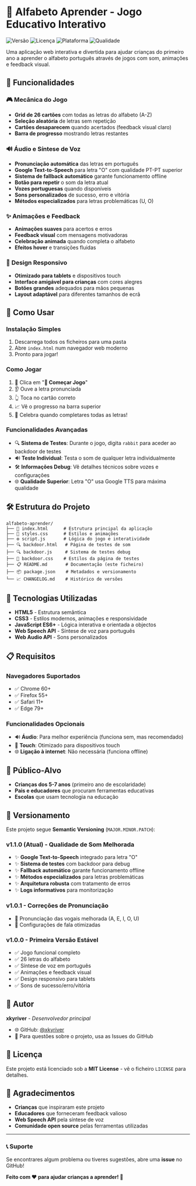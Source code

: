 # 🎯 Alfabeto Aprender - Jogo Educativo Interativo

![Versão](https://img.shields.io/badge/versão-1.1.0-blue)
![Licença](https://img.shields.io/badge/licença-MIT-green)
![Plataforma](https://img.shields.io/badge/plataforma-Web%2FTablet-orange)
![Qualidade](https://img.shields.io/badge/qualidade_som-Google_TTS-brightgreen)

Uma aplicação web interativa e divertida para ajudar crianças do primeiro ano a aprender o alfabeto português através de jogos com som, animações e feedback visual.

## 🌟 Funcionalidades

### 🎮 **Mecânica do Jogo**
- **Grid de 26 cartões** com todas as letras do alfabeto (A-Z)
- **Seleção aleatória** de letras sem repetição
- **Cartões desaparecem** quando acertados (feedback visual claro)
- **Barra de progresso** mostrando letras restantes

### 🔊 **Áudio e Síntese de Voz**
- **Pronunciação automática** das letras em português
- **Google Text-to-Speech** para letra "O" com qualidade PT-PT superior
- **Sistema de fallback automático** garante funcionamento offline
- **Botão para repetir** o som da letra atual
- **Vozes portuguesas** quando disponíveis
- **Sons personalizados** de sucesso, erro e vitória
- **Métodos especializados** para letras problemáticas (U, O)

### ✨ **Animações e Feedback**
- **Animações suaves** para acertos e erros
- **Feedback visual** com mensagens motivadoras
- **Celebração animada** quando completa o alfabeto
- **Efeitos hover** e transições fluidas

### 📱 **Design Responsivo**
- **Otimizado para tablets** e dispositivos touch
- **Interface amigável para crianças** com cores alegres
- **Botões grandes** adequados para mãos pequenas
- **Layout adaptável** para diferentes tamanhos de ecrã

## 🚀 Como Usar

### **Instalação Simples**
1. Descarrega todos os ficheiros para uma pasta
2. Abre `index.html` num navegador web moderno
3. Pronto para jogar!

### **Como Jogar**
1. 🎯 Clica em "**🚀 Começar Jogo**"
2. 👂 Ouve a letra pronunciada
3. 👆 Toca no cartão correto
4. 📈 Vê o progresso na barra superior
5. 🎉 Celebra quando completares todas as letras!

### **Funcionalidades Avançadas**
- 🔍 **Sistema de Testes**: Durante o jogo, digita `rabbit` para aceder ao backdoor de testes
- 🔊 **Teste Individual**: Testa o som de qualquer letra individualmente
- 🛠️ **Informações Debug**: Vê detalhes técnicos sobre vozes e configurações
- 🌐 **Qualidade Superior**: Letra "O" usa Google TTS para máxima qualidade

## 🛠 Estrutura do Projeto

```
alfabeto-aprender/
├── 📄 index.html      # Estrutura principal da aplicação
├── 🎨 styles.css      # Estilos e animações
├── ⚙️ script.js       # Lógica do jogo e interatividade
├── 🔍 backdoor.html   # Página de testes de som
├── 🔍 backdoor.js     # Sistema de testes debug
├── 🎨 backdoor.css    # Estilos da página de testes
├── 📋 README.md       # Documentação (este ficheiro)
├── 📦 package.json    # Metadados e versionamento
└── 📈 CHANGELOG.md    # Histórico de versões
```

## 🔧 Tecnologias Utilizadas

- **HTML5** - Estrutura semântica
- **CSS3** - Estilos modernos, animações e responsividade
- **JavaScript ES6+** - Lógica interativa e orientada a objectos
- **Web Speech API** - Síntese de voz para português
- **Web Audio API** - Sons personalizados

## 📋 Requisitos

### **Navegadores Suportados**
- ✅ Chrome 60+
- ✅ Firefox 55+
- ✅ Safari 11+
- ✅ Edge 79+

### **Funcionalidades Opcionais**
- 🔊 **Áudio**: Para melhor experiência (funciona sem, mas recomendado)
- 📱 **Touch**: Otimizado para dispositivos touch
- 🌐 **Ligação à internet**: Não necessária (funciona offline)

## 🎯 Público-Alvo

- **Crianças dos 5-7 anos** (primeiro ano de escolaridade)
- **Pais e educadores** que procuram ferramentas educativas
- **Escolas** que usam tecnologia na educação

## 🔄 Versionamento

Este projeto segue **Semantic Versioning** (`MAJOR.MINOR.PATCH`):

### **v1.1.0** (Atual) - Qualidade de Som Melhorada
- ✨ **Google Text-to-Speech** integrado para letra "O"
- ✨ **Sistema de testes** com backdoor para debug
- ✨ **Fallback automático** garante funcionamento offline
- ✨ **Métodos especializados** para letras problemáticas
- ✨ **Arquitetura robusta** com tratamento de erros
- ✨ **Logs informativos** para monitorização

### **v1.0.1** - Correções de Pronunciação
- 🐛 Pronunciação das vogais melhorada (A, E, I, O, U)
- 🐛 Configurações de fala otimizadas

### **v1.0.0** - Primeira Versão Estável
- ✅ Jogo funcional completo
- ✅ 26 letras do alfabeto
- ✅ Síntese de voz em português
- ✅ Animações e feedback visual
- ✅ Design responsivo para tablets
- ✅ Sons de sucesso/erro/vitória

## 👤 Autor

**xkyriver** - *Desenvolvedor principal*
- 🌐 GitHub: [@xkyriver](https://github.com/xkyriver)
- 📧 Para questões sobre o projeto, usa as Issues do GitHub

## 📄 Licença

Este projeto está licenciado sob a **MIT License** - vê o ficheiro `LICENSE` para detalhes.

## 🙏 Agradecimentos

- **Crianças** que inspiraram este projeto
- **Educadores** que forneceram feedback valioso
- **Web Speech API** pela síntese de voz
- **Comunidade open source** pelas ferramentas utilizadas

---

### 📞 Suporte

Se encontrares algum problema ou tiveres sugestões, abre uma **issue** no GitHub!

**Feito com ❤️ para ajudar crianças a aprender! 🌟**
